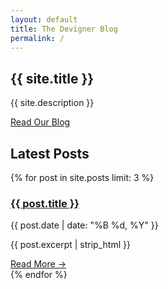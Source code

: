 ```yaml
---
layout: default
title: The Devigner Blog
permalink: /
---
```


<section class="hero">
    <h1>{{ site.title }}</h1>
    <p class="tagline">{{ site.description }}</p>
    <a href="{{ '/blog' | relative_url }}" class="btn btn-primary">Read Our Blog</a>
</section>

<section class="featured-posts">
    <h2>Latest Posts</h2>
    <div class="posts-list">
        {% for post in site.posts limit: 3 %}
        <article class="post-preview">
            <h3><a href="{{ post.url | relative_url }}">{{ post.title }}</a></h3>
            <div class="post-meta">
                <time>{{ post.date | date: "%B %d, %Y" }}</time>
            </div>
            <p>{{ post.excerpt | strip_html }}</p>
            <a href="{{ post.url | relative_url }}" class="read-more">Read More →</a>
        </article>
        {% endfor %}
    </div>
</section>
